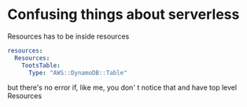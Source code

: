 




# Confusing things about serverless

Resources has to be inside resources 

```yaml
resources:
  Resources:
    TootsTable:
      Type: "AWS::DynamoDB::Table"
```

but there's no error if, like me, you don' t notice that and have top level Resources